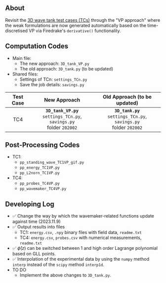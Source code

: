 ## About
Revisit the [3D wave tank test cases (TCs)](https://github.com/EAGRE-water-wave-impact-modelling/3D-wave-tank-JCP2022) through the "VP approach" where the weak formulations are now generated automatically based on the time-discretised VP via Firedrake's `derivative()` functionality.

## Computation Codes
- Main file:
    - The new approach: `3D_tank_VP.py`
    - The old approach: `3D_tank.py` (to be updated)
- Shared files:
    - Settings of TCn: `settings_TCn.py`
    - Save the job details: `savings.py`

| Test Case    | New Approach | Old Approach (to be updated) |
| :---:        |    :----:    |     :----: |
| TC4      |   **`3D_tank_VP.py`** <br/>`settings_TCn.py`, `savings.py`<br/> folder `202002`  |  **`3D_tank.py`** <br/>`settings_TCn.py`, `savings.py`<br/> folder `202002`  |

## Post-Processing Codes
- TC1:
    - `pp_standing_wave_TC1VP_gif.py`
    - `pp_energy_TC1VP.py`
    - `pp_L2norn_TC1VP.py`
- TC4:
    - `pp_probes_TC4VP.py`
    - `pp_wavemaker_TC4VP.py`

## Developing Log
- :white_check_mark: Change the way by which the wavemaker-related functions update against time (2023.11.9)
- :white_check_mark: Output results into files
    - TC1: `energy.csv`, `.npy` binary files with field data, `readme.txt`
    - TC4: `energy.csv`, `probes.csv` with numerical measurements, `readme.txt`
- :white_check_mark: $\hat{\phi}(z)$ can be switched between 1 and high order Lagrange polynomial based on GLL points.
- :white_check_mark: Interpolation of the experimental data by using the `numpy` method `interp` instead of the `scipy` method `interp1d`.
- TO DO
    - Implement the above changes to `3D_tank.py`.
    
